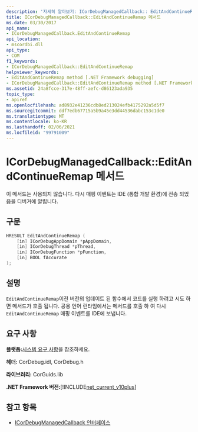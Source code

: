```yaml
---
description: '자세히 알아보기: ICorDebugManagedCallback:: EditAndContinueRemap 메서드'
title: ICorDebugManagedCallback::EditAndContinueRemap 메서드
ms.date: 03/30/2017
api_name:
- ICorDebugManagedCallback.EditAndContinueRemap
api_location:
- mscordbi.dll
api_type:
- COM
f1_keywords:
- ICorDebugManagedCallback::EditAndContinueRemap
helpviewer_keywords:
- EditAndContinueRemap method [.NET Framework debugging]
- ICorDebugManagedCallback::EditAndContinueRemap method [.NET Framework debugging]
ms.assetid: 24a8fcce-317e-48ff-aefc-d86123ada935
topic_type:
- apiref
ms.openlocfilehash: ad8932e41236cdb8ed213024efb4175292a5d5f7
ms.sourcegitcommit: ddf7edb67715a5b9a45e3dd44536dabc153c1de0
ms.translationtype: MT
ms.contentlocale: ko-KR
ms.lasthandoff: 02/06/2021
ms.locfileid: "99791009"
---
```

# <a name="icordebugmanagedcallbackeditandcontinueremap-method"></a>ICorDebugManagedCallback::EditAndContinueRemap 메서드

이 메서드는 사용되지 않습니다. 다시 매핑 이벤트는 IDE (통합 개발 환경)에 전송 되었음을 디버거에 알립니다.  
  
## <a name="syntax"></a>구문  
  
```cpp  
HRESULT EditAndContinueRemap (  
    [in] ICorDebugAppDomain *pAppDomain,  
    [in] ICorDebugThread *pThread,  
    [in] ICorDebugFunction *pFunction,  
    [in] BOOL fAccurate  
);  
```  
  
## <a name="remarks"></a>설명  

 `EditAndContinueRemap`이전 버전의 업데이트 된 함수에서 코드를 실행 하려고 시도 하면 메서드가 호출 됩니다. 공용 언어 런타임에서는 메서드를 호출 하 여 다시 `EditAndContinueRemap` 매핑 이벤트를 IDE에 보냅니다.  
  
## <a name="requirements"></a>요구 사항  

 **플랫폼:**[시스템 요구 사항](../../get-started/system-requirements.md)을 참조하세요.  
  
 **헤더:** CorDebug.idl, CorDebug.h  
  
 **라이브러리:** CorGuids.lib  
  
 **.NET Framework 버전:**[!INCLUDE[net_current_v10plus](../../../../includes/net-current-v10plus-md.md)]  
  
## <a name="see-also"></a>참고 항목

- [ICorDebugManagedCallback 인터페이스](icordebugmanagedcallback-interface.md)
